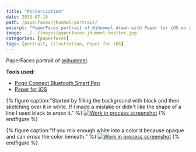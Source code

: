 ```yaml
---
title: "Posterization"
date: 2013-07-15
path: /paperfaces/jhummel-portrait/
excerpt: "PaperFaces portrait of @jhummel drawn with Paper for iOS on an iPad."
image: ../../images/paperfaces-jhummel-twitter.jpg
categories: [paperfaces]
tags: [portrait, illustration, Paper for iOS]
---
```


PaperFaces portrait of [@jhummel](https://twitter.com/jhummel).

**Tools used:**

- [Pogo Connect Bluetooth Smart Pen](https://www.amazon.com/gp/product/B009K448L4/ref=as_li_ss_tl?ie=UTF8&camp=1789&creative=390957&creativeASIN=B009K448L4&linkCode=as2&tag=mademist-20)
- [Paper for iOS](https://paper.bywetransfer.com/)

{% figure caption:"Started by filling the background with black and then sketching over it in white. If I made a mistake or didn't like the shape of a line I used black to *erase* it." %}
[![Work in process screenshot](../../images/paperfaces-jhummel-process-1-600.jpg)](../../images/paperfaces-jhummel-process-1-lg.jpg)
{% endfigure %}

{% figure caption:"If you mix enough white into a color it because opaque and can *erase* the color beneath." %}
[![Work in process screenshot](../../images/paperfaces-jhummel-process-2-600.jpg)](../../images/paperfaces-jhummel-process-2-lg.jpg)
{% endfigure %}
